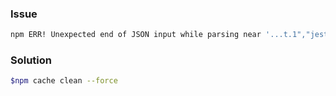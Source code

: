 ### Issue
```sh
npm ERR! Unexpected end of JSON input while parsing near '...t.1","jest-runner":"^'
```

### Solution
```sh
$npm cache clean --force
```